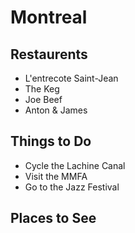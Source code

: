 # Montreal

## Restaurents

- L'entrecote Saint-Jean
- The Keg
- Joe Beef
- Anton & James

## Things to Do

- Cycle the Lachine Canal
- Visit the MMFA
- Go to the Jazz Festival

## Places to See

